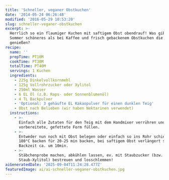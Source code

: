 ```yaml
---
title: 'Schneller, veganer Obstkuchen'
date: '2014-05-24 06:26:48'
modified: '2016-05-29 10:53:20'
slug: schneller-veganer-obstkuchen
excerpt: >-
  Herrlich so ein flaumiger Kuchen mit saftigem Obst obendrauf! Was gibt es im
  Sommer schöneres als bei Kaffee und frisch gebackenem Obstkuchen die Sonne zu
  genießen?
recipe:
  name: ''
  prepTime: PT10M
  cookTime: PT30M
  totalTime: PT40M
  servings: 1 Kuchen
  ingredients:
    - 225g Dinkelvollkornmehl
    - 125g Vollrohrzucker oder Xylitol
    - 250ml Wasser
    - 6 EL Öl (z.B. Raps- oder Sonnenblumenöl)
    - 4 TL Backpulver
    - 'Optional: 3 gehäufte EL Kakaopulver für einen dunklen Teig'
    - Obst nach Belieben (wir haben Nektarinen verwendet)
  instructions:
    - >-
      Einfach alle Zutaten für den Teig mit dem Handmixer verrühren und in eine
      vorbereitete, gefettete Form füllen.
    - >-
      Entweder nun noch mit Obst belegen oder einfach so ins Rohr schieben. Bei
      180°C backen für 20-25 min backen, bei saftigem Obst verlängert sich die
      Backzeit ca. um 10min.
    - >-
      Stäbchenprobe machen, abkühlen lassen, ev. mit Staubzucker (bzw.
      Staub-Xylitol) bestreuen und losschlemmen!
aiGeneratedDate: '2025-09-04T11:24:28.477Z'
featuredImage: ai/ai-schneller-veganer-obstkuchen.jpg
---
```


[<!-- Image removed (no copyright): obstkuchen-2.jpg -->](https://www.veganblatt.com/i/obstkuchen-2.jpg)
